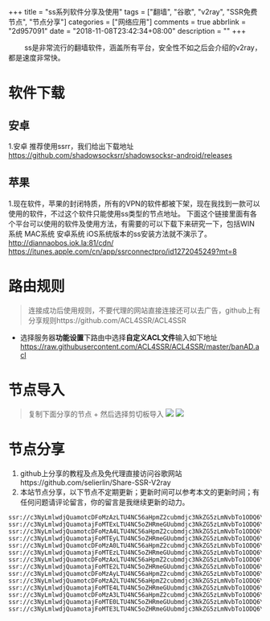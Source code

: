 +++
title = "ss系列软件分享及使用"
tags = ["翻墙", "谷歌", "v2ray", "SSR免费节点", "节点分享"]
categories = ["网络应用"]
comments = true
abbrlink = "2d957091"
date = "2018-11-08T23:42:34+08:00"
description = ""
+++


&emsp;&emsp; ss是非常流行的翻墙软件，涵盖所有平台，安全性不如之后会介绍的v2ray，都是速度非常快。

# 软件下载

## 安卓
1.安卓
推荐使用ssrr，我们给出下载地址
https://github.com/shadowsocksrr/shadowsocksr-android/releases

## 苹果
1.现在软件，苹果的封闭特质，所有的VPN的软件都被下架，现在我找到一款可以使用的软件，不过这个软件只能使用ss类型的节点地址。
下面这个链接里面有各个平台可以使用的软件及使用方法，有需要的可以下载下来研究一下，包括WIN系统 MAC系统 安卓系统 iOS系统版本的ss安装方法就不演示了。
http://diannaobos.iok.la:81/cdn/
<escape><!-- more --></escape>
 https://itunes.apple.com/cn/app/ssrconnectpro/id1272045249?mt=8
# 路由规则
>连接成功后使用规则，不要代理的网站直接连接还可以去广告，github上有分享规则https://github.com/ACL4SSR/ACL4SSR
+ 选择服务器**功能设置**下路由中选择**自定义ACL文件**输入如下地址
https://raw.githubusercontent.com/ACL4SSR/ACL4SSR/master/banAD.acl
# 节点导入
>复制下面分享的节点 + 然后选择剪切板导入
![](https://ftp.bmp.ovh/imgs/2019/08/fd887c449c50c370.jpg)
![](https://ftp.bmp.ovh/imgs/2019/08/02f27578fd363637.jpg)

# 节点分享
1. github上分享的教程及点及免代理直接访问谷歌网站https://github.com/selierlin/Share-SSR-V2ray
2. 本站节点分享，以下节点不定期更新；更新时间可以参考本文的更新时间；有任何问题请评论留言，你的留言是我继续更新的动力。
```
ssr://c3NyLmlwdjQuamotcDFoMzAzLTU4NC56aHpmZ2cubmdjc3NkZG5zLmNvbTo1ODQ6YXV0aF9hZXMxMjhfbWQ1OmNoYWNoYTIwLWlldGY6dGxzMS4yX3RpY2tldF9hdXRoOlkyTXVZWGcvP29iZnNwYXJhbT1kWEJrWVhSbExtMXBZM0p2YzI5bWRDNWpiMjAmcHJvdG9wYXJhbT1NVGt6TVRNek9rWlpUbkZ0YkEmcmVtYXJrcz01WXlGNXB5SUxlV01oZVd0b3kzbGpZcmx1YlF0NVl5RjVibTA2WU85NzctOSZncm91cD02TGVENVlxbzVhMlg2SXFD
ssr://c3NyLmlwdjQuamotajFoMTExLTU4NC5oZHRmeGUubmdjc3NkZG5zLmNvbTo1ODQ6YXV0aF9hZXMxMjhfbWQ1OmNoYWNoYTIwLWlldGY6dGxzMS4yX3RpY2tldF9hdXRoOlkyTXVZWGcvP29iZnNwYXJhbT1kWEJrWVhSbExtMXBZM0p2YzI5bWRDNWpiMjAmcHJvdG9wYXJhbT1NVGt6TVRNek9rWlpUbkZ0YkEmcmVtYXJrcz01WVdONkxTNU1URW82TGVENVlxbzVhMlg2SXFDS1EmZ3JvdXA9NkxlRDVZcW81YTJYNklxQw
ssr://c3NyLmlwdjQuamotcDFoMzA4LTU4NC56aHpmZ2cubmdjc3NkZG5zLmNvbTo1ODQ6YXV0aF9hZXMxMjhfbWQ1OmNoYWNoYTIwLWlldGY6dGxzMS4yX3RpY2tldF9hdXRoOlkyTXVZWGcvP29iZnNwYXJhbT1kWEJrWVhSbExtMXBZM0p2YzI5bWRDNWpiMjAmcHJvdG9wYXJhbT1NVGt6TVRNek9rWlpUbkZ0YkEmcmVtYXJrcz01WVdONkxTNU1UQW82TGVENVlxbzVhMlg2SXFDS1EmZ3JvdXA9NkxlRDVZcW81YTJYNklxQw
ssr://c3NyLmlwdjQuamotajFoMTEyLTU4NC5oZHRmeGUubmdjc3NkZG5zLmNvbTo1ODQ6YXV0aF9hZXMxMjhfbWQ1OmNoYWNoYTIwLWlldGY6dGxzMS4yX3RpY2tldF9hdXRoOlkyTXVZWGcvP29iZnNwYXJhbT1kWEJrWVhSbExtMXBZM0p2YzI5bWRDNWpiMjAmcHJvdG9wYXJhbT1NVGt6TVRNek9rWlpUbkZ0YkEmcmVtYXJrcz01WVdONkxTNU1USW82TGVENVlxbzVhMlg2SXFDS1EmZ3JvdXA9NkxlRDVZcW81YTJYNklxQw
ssr://c3NyLmlwdjQuamotcDFoMzA0LTU4NC56aHpmZ2cubmdjc3NkZG5zLmNvbTo1ODQ6YXV0aF9hZXMxMjhfbWQ1OmNoYWNoYTIwLWlldGY6dGxzMS4yX3RpY2tldF9hdXRoOlkyTXVZWGcvP29iZnNwYXJhbT1kWEJrWVhSbExtMXBZM0p2YzI5bWRDNWpiMjAmcHJvdG9wYXJhbT1NVGt6TVRNek9rWlpUbkZ0YkEmcmVtYXJrcz01WVdONkxTNU5pam90NFBsaXFqbHJaZm9pb0lwJmdyb3VwPTZMZUQ1WXFvNWEyWDZJcUM
ssr://c3NyLmlwdjQuamotajFoMTEzLTU4NC5oZHRmeGUubmdjc3NkZG5zLmNvbTo1ODQ6YXV0aF9hZXMxMjhfbWQ1OmNoYWNoYTIwLWlldGY6dGxzMS4yX3RpY2tldF9hdXRoOlkyTXVZWGcvP29iZnNwYXJhbT1kWEJrWVhSbExtMXBZM0p2YzI5bWRDNWpiMjAmcHJvdG9wYXJhbT1NVGt6TVRNek9rWlpUbkZ0YkEmcmVtYXJrcz01WVdONkxTNU1UTW82TGVENVlxbzVhMlg2SXFDS1EmZ3JvdXA9NkxlRDVZcW81YTJYNklxQw
ssr://c3NyLmlwdjQuamotcDFoMzAxLTU4NC56aHpmZ2cubmdjc3NkZG5zLmNvbTo1ODQ6YXV0aF9hZXMxMjhfbWQ1OmNoYWNoYTIwLWlldGY6dGxzMS4yX3RpY2tldF9hdXRoOlkyTXVZWGcvP29iZnNwYXJhbT1kWEJrWVhSbExtMXBZM0p2YzI5bWRDNWpiMjAmcHJvdG9wYXJhbT1NVGt6TVRNek9rWlpUbkZ0YkEmcmVtYXJrcz01NEs1NVlXczVMeVg3Ny05Jmdyb3VwPTZMZUQ1WXFvNWEyWDZJcUM
ssr://c3NyLmlwdjQuamotajFoMTE2LTU4NC5oZHRmeGUubmdjc3NkZG5zLmNvbTo1ODQ6YXV0aF9hZXMxMjhfbWQ1OmNoYWNoYTIwLWlldGY6dGxzMS4yX3RpY2tldF9hdXRoOlkyTXVZWGcvP29iZnNwYXJhbT1kWEJrWVhSbExtMXBZM0p2YzI5bWRDNWpiMjAmcHJvdG9wYXJhbT1NVGt6TVRNek9rWlpUbkZ0YkEmcmVtYXJrcz01WVdONkxTNU1UWW82TGVENVlxbzVhMlg2SXFDS1EmZ3JvdXA9NkxlRDVZcW81YTJYNklxQw
ssr://c3NyLmlwdjQuamotcDFoMzAyLTU4NC56aHpmZ2cubmdjc3NkZG5zLmNvbTo1ODQ6YXV0aF9hZXMxMjhfbWQ1OmNoYWNoYTIwLWlldGY6dGxzMS4yX3RpY2tldF9hdXRoOlkyTXVZWGcvP29iZnNwYXJhbT1kWEJrWVhSbExtMXBZM0p2YzI5bWRDNWpiMjAmcHJvdG9wYXJhbT1NVGt6TVRNek9rWlpUbkZ0YkEmcmVtYXJrcz1kbmc2TVRjMk56TTJNakk0TWprJmdyb3VwPTZMZUQ1WXFvNWEyWDZJcUM
ssr://c3NyLmlwdjQuamotcDFoMzA2LTU4NC56aHpmZ2cubmdjc3NkZG5zLmNvbTo1ODQ6YXV0aF9hZXMxMjhfbWQ1OmNoYWNoYTIwLWlldGY6dGxzMS4yX3RpY2tldF9hdXRoOlkyTXVZWGcvP29iZnNwYXJhbT1kWEJrWVhSbExtMXBZM0p2YzI5bWRDNWpiMjAmcHJvdG9wYXJhbT1NVGt6TVRNek9rWlpUbkZ0YkEmcmVtYXJrcz01WVdONkxTNU9Dam90NFBsaXFqbHJaZm9pb0lwJmdyb3VwPTZMZUQ1WXFvNWEyWDZJcUM
ssr://c3NyLmlwdjQuamotajFoMTE4LTU4NC5oZHRmeGUubmdjc3NkZG5zLmNvbTo1ODQ6YXV0aF9hZXMxMjhfbWQ1OmNoYWNoYTIwLWlldGY6dGxzMS4yX3RpY2tldF9hdXRoOlkyTXVZWGcvP29iZnNwYXJhbT1kWEJrWVhSbExtMXBZM0p2YzI5bWRDNWpiMjAmcHJvdG9wYXJhbT1NVGt6TVRNek9rWlpUbkZ0YkEmcmVtYXJrcz01WVdONkxTNU1UZ282TGVENVlxbzVhMlg2SXFDS1EmZ3JvdXA9NkxlRDVZcW81YTJYNklxQw
ssr://c3NyLmlwdjQuamotcDFoMzA3LTU4NC56aHpmZ2cubmdjc3NkZG5zLmNvbTo1ODQ6YXV0aF9hZXMxMjhfbWQ1OmNoYWNoYTIwLWlldGY6dGxzMS4yX3RpY2tldF9hdXRoOlkyTXVZWGcvP29iZnNwYXJhbT1kWEJrWVhSbExtMXBZM0p2YzI5bWRDNWpiMjAmcHJvdG9wYXJhbT1NVGt6TVRNek9rWlpUbkZ0YkEmcmVtYXJrcz01WVdONkxTNU9Tam90NFBsaXFqbHJaZm9pb0lwJmdyb3VwPTZMZUQ1WXFvNWEyWDZJcUM
ssr://c3NyLmlwdjQuamotajFoMTE0LTU4NC5oZHRmeGUubmdjc3NkZG5zLmNvbTo1ODQ6YXV0aF9hZXMxMjhfbWQ1OmNoYWNoYTIwLWlldGY6dGxzMS4yX3RpY2tldF9hdXRoOlkyTXVZWGcvP29iZnNwYXJhbT1kWEJrWVhSbExtMXBZM0p2YzI5bWRDNWpiMjAmcHJvdG9wYXJhbT1NVGt6TVRNek9rWlpUbkZ0YkEmcmVtYXJrcz01WVdONkxTNU1UUW82TGVENVlxbzVhMlg2SXFDS1EmZ3JvdXA9NkxlRDVZcW81YTJYNklxQw
ssr://c3NyLmlwdjQuamotajFoMTE3LTU4NC5oZHRmeGUubmdjc3NkZG5zLmNvbTo1ODQ6YXV0aF9hZXMxMjhfbWQ1OmNoYWNoYTIwLWlldGY6dGxzMS4yX3RpY2tldF9hdXRoOlkyTXVZWGcvP29iZnNwYXJhbT1kWEJrWVhSbExtMXBZM0p2YzI5bWRDNWpiMjAmcHJvdG9wYXJhbT1NVGt6TVRNek9rWlpUbkZ0YkEmcmVtYXJrcz01WVdONkxTNU1UY282TGVENVlxbzVhMlg2SXFDS1EmZ3JvdXA9NkxlRDVZcW81YTJYNklxQw
```
